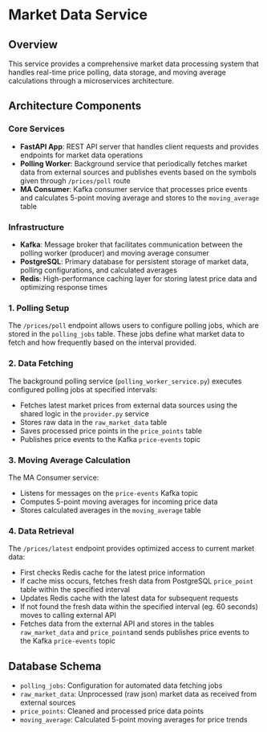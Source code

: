 # Market Data Service

## Overview

This service provides a comprehensive market data processing system that handles real-time price polling, data storage, and moving average calculations through a microservices architecture.

## Architecture Components

### Core Services

- **FastAPI App**: REST API server that handles client requests and provides endpoints for market data operations
- **Polling Worker**: Background service that periodically fetches market data from external sources and publishes events based on the symbols given through `/prices/poll` route
- **MA Consumer**: Kafka consumer service that processes price events and calculates 5-point moving average and stores to the `moving_average` table

### Infrastructure

- **Kafka**: Message broker that facilitates communication between the polling worker (producer) and moving average consumer
- **PostgreSQL**: Primary database for persistent storage of market data, polling configurations, and calculated averages
- **Redis**: High-performance caching layer for storing latest price data and optimizing response times


### 1. Polling Setup
The `/prices/poll` endpoint allows users to configure polling jobs, which are stored in the `polling_jobs` table. These jobs define what market data to fetch and how frequently based on the interval provided.

### 2. Data Fetching
The background polling service (`polling_worker_service.py`) executes configured polling jobs at specified intervals:
- Fetches latest market prices from external data sources using the shared logic in the `provider.py` service
- Stores raw data in the `raw_market_data` table
- Saves processed price points in the `price_points` table
- Publishes price events to the Kafka `price-events` topic

### 3. Moving Average Calculation
The MA Consumer service:
- Listens for messages on the `price-events` Kafka topic
- Computes 5-point moving averages for incoming price data
- Stores calculated averages in the `moving_average` table

### 4. Data Retrieval
The `/prices/latest` endpoint provides optimized access to current market data:
- First checks Redis cache for the latest price information
- If cache miss occurs, fetches fresh data from PostgreSQL `price_point` table within the specified interval
- Updates Redis cache with the latest data for subsequent requests
- If not found the fresh data within the specified interval (eg. 60 seconds) moves to calling external API
- Fetches data from the external API and stores in the tables `raw_market_data` and `price_point`and sends publishes price events to the Kafka `price-events` topic

## Database Schema

- `polling_jobs`: Configuration for automated data fetching jobs
- `raw_market_data`: Unprocessed (raw json) market data as received from external sources
- `price_points`: Cleaned and processed price data points
- `moving_average`: Calculated 5-point moving averages for price trends

